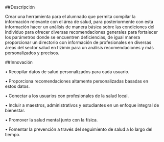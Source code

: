 ##Descripción

Crear una herramienta para el alumnado que permita compilar la información relevante con el área de salud, para posteriormente con esta información hacer un análisis de manera básica sobre las condiciones del individuo para ofrecer diversas recomendaciones generales para fortalecer los parámetros donde se encuentren deficiencias, de igual manera proporcionar un directorio con información de profesionales en diversas áreas del sector salud en tizimin para un análisis recomendaciones y más personalizados y precisos.

##Innovación

•	Recopilar datos de salud personalizados para cada usuario.

•	Proporciona recomendaciones altamente personalizadas basadas en estos datos.

•	Conectar a los usuarios con profesionales de la salud local.

•	Incluir a maestros, administrativos y estudiantes en un enfoque integral de bienestar.

•	Promover la salud mental junto con la física.

•	Fomentar la prevención a través del seguimiento de salud a lo largo del tiempo.


